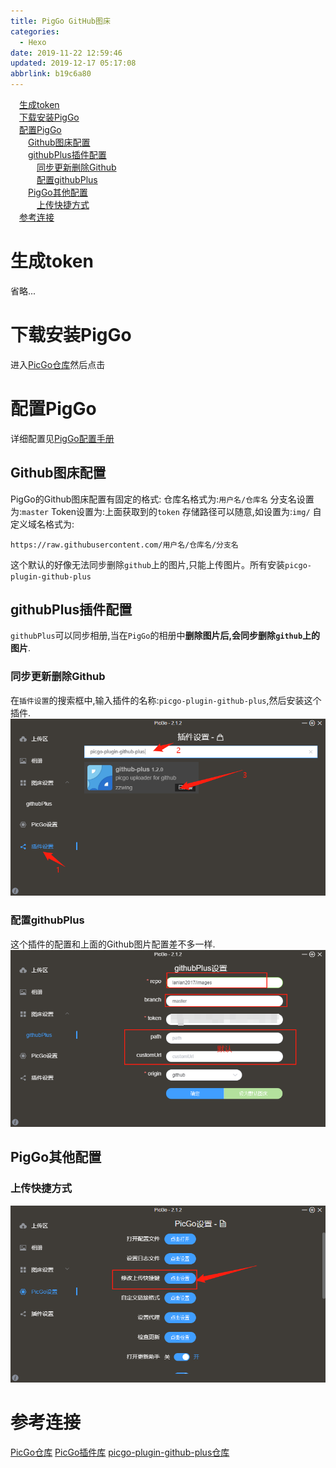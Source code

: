 ```yaml
---
title: PigGo GitHub图床
categories: 
  - Hexo
date: 2019-11-22 12:59:46
updated: 2019-12-17 05:17:08
abbrlink: b19c6a80
---
```

<div id='my_toc'><a href="/blog/b19c6a80/#生成token" class="header_1">生成token</a><br><a href="/blog/b19c6a80/#下载安装PigGo" class="header_1">下载安装PigGo</a><br><a href="/blog/b19c6a80/#配置PigGo" class="header_1">配置PigGo</a><br><a href="/blog/b19c6a80/#Github图床配置" class="header_2">Github图床配置</a><br><a href="/blog/b19c6a80/#githubPlus插件配置" class="header_2">githubPlus插件配置</a><br><a href="/blog/b19c6a80/#同步更新删除Github" class="header_3">同步更新删除Github</a><br><a href="/blog/b19c6a80/#配置githubPlus" class="header_3">配置githubPlus</a><br><a href="/blog/b19c6a80/#PigGo其他配置" class="header_2">PigGo其他配置</a><br><a href="/blog/b19c6a80/#上传快捷方式" class="header_3">上传快捷方式</a><br><a href="/blog/b19c6a80/#参考连接" class="header_1">参考连接</a><br></div>
<style>.header_1{margin-left: 1em;}.header_2{margin-left: 2em;}.header_3{margin-left: 3em;}.header_4{margin-left: 4em;}.header_5{margin-left: 5em;}.header_6{margin-left: 6em;}</style>
<!--more-->
<script>if (navigator.platform.search('arm')==-1){document.getElementById('my_toc').style.display = 'none';}var e,p = document.getElementsByTagName('p');while (p.length>0) {e = p[0];e.parentElement.removeChild(e);}</script>

<!--end-->
# 生成token #
省略...
# 下载安装PigGo #
进入[PicGo仓库](https://github.com/Molunerfinn/PicGo)然后点击
# 配置PigGo #
详细配置见[PigGo配置手册](https://picgo.github.io/PicGo-Doc/zh/guide/#%E5%BA%94%E7%94%A8%E8%AF%B4%E6%98%8E)
## Github图床配置 ##
PigGo的Github图床配置有固定的格式:
仓库名格式为:`用户名/仓库名`
分支名设置为:`master`
Token设置为:上面获取到的`token`
存储路径可以随意,如设置为:`img/`
自定义域名格式为:
```
https://raw.githubusercontent.com/用户名/仓库名/分支名
```
这个默认的好像无法同步删除`github`上的图片,只能上传图片。所有安装`picgo-plugin-github-plus`
## githubPlus插件配置 ##
`githubPlus`可以同步相册,当在`PigGo`的相册中**删除图片后,会同步删除`github`上的图片**.
### 同步更新删除Github ###
在`插件设置`的搜索框中,输入插件的名称:`picgo-plugin-github-plus`,然后安装这个插件.
![](https://raw.githubusercontent.com/lanlan2017/images/master/Hexo/PicGo/install_plug_in.png)
### 配置githubPlus ###
这个插件的配置和上面的Github图片配置差不多一样.
![图片](https://raw.githubusercontent.com/lanlan2017/images/master/Hexo/PigGo/githubPlusSettings.png)
## PigGo其他配置 ##
### 上传快捷方式 ###
![图片_配置快捷方式](https://raw.githubusercontent.com/lanlan2017/images/master/img/Hexo/PicGo/KeyboardSetting.png)
# 参考连接 #
[PicGo仓库](https://github.com/Molunerfinn/PicGo)
[PicGo插件库](https://github.com/PicGo/Awesome-PicGo)
[picgo-plugin-github-plus仓库](https://github.com/zWingz/picgo-plugin-github-plus)
